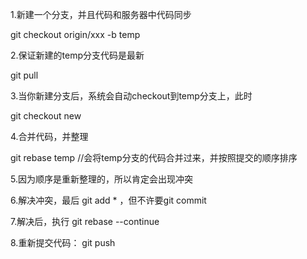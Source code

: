 1.新建一个分支，并且代码和服务器中代码同步

   git checkout origin/xxx -b temp  

2.保证新建的temp分支代码是最新

  git pull

3.当你新建分支后，系统会自动checkout到temp分支上，此时

  git checkout  new

4.合并代码，并整理

  git rebase  temp  //会将temp分支的代码合并过来，并按照提交的顺序排序

5.因为顺序是重新整理的，所以肯定会出现冲突

6.解决冲突，最后 git add * ，但不许要git commit

7.解决后，执行 git rebase --continue

8.重新提交代码： git push